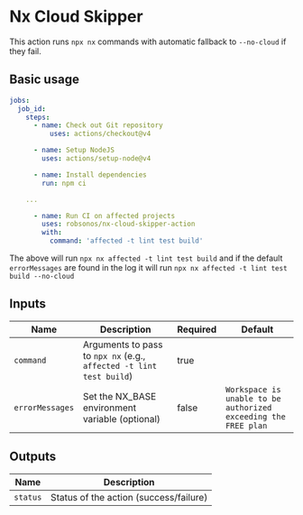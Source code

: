 # Nx Cloud Skipper

This action runs `npx nx` commands with automatic fallback to `--no-cloud` if they fail.

## Basic usage

```yml
jobs:
  job_id:
    steps:
      - name: Check out Git repository
          uses: actions/checkout@v4

      - name: Setup NodeJS
        uses: actions/setup-node@v4

      - name: Install dependencies
        run: npm ci

    ...

      - name: Run CI on affected projects
        uses: robsonos/nx-cloud-skipper-action
        with:
          command: 'affected -t lint test build'
```

The above will run `npx nx affected -t lint test build` and if the default `errorMessages` are found in the log it will run `npx nx affected -t lint test build --no-cloud`

## Inputs

| Name            | Description                                                         | Required | Default                                                             |
| --------------- | ------------------------------------------------------------------- | -------- | ------------------------------------------------------------------- |
| `command`       | Arguments to pass to `npx nx` (e.g., `affected -t lint test build`) | true     |                                                                     |
| `errorMessages` | Set the NX_BASE environment variable (optional)                     | false    | `Workspace is unable to be authorized`<br>`exceeding the FREE plan` |

## Outputs

| Name     | Description                            |
| -------- | -------------------------------------- |
| `status` | Status of the action (success/failure) |

